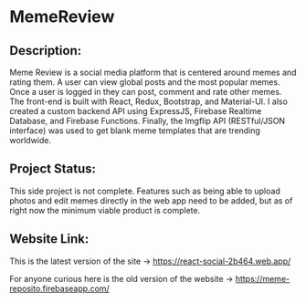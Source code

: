 # MemeReview


## Description:

Meme Review is a social media platform that is centered around memes and rating them. A user can view global posts and the most popular memes. Once a user is logged in they can post, comment and rate other memes. The front-end is built with React, Redux, Bootstrap, and Material-UI. I also created a custom backend API using ExpressJS, Firebase Realtime Database, and Firebase Functions. Finally, the Imgflip API (RESTful/JSON interface) was used to get blank meme templates that are trending worldwide.

## Project Status:

This side project is not complete. Features such as being able to upload photos and edit memes directly in the web app need to be added, but as of right now the minimum viable product is complete.

## Website Link:
This is the latest version of the site -> https://react-social-2b464.web.app/

For anyone curious here is the old version of the website -> https://meme-reposito.firebaseapp.com/
